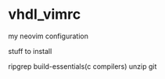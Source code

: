 # vhdl_vimrc
my neovim configuration

stuff to install

ripgrep
build-essentials(c compilers)
unzip
git
